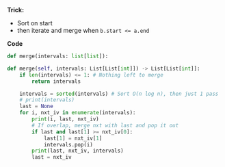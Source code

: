**Trick:** 
- Sort on start
- then iterate and merge when `b.start <= a.end`

**Code**
```python
def merge(intervals: list[list]):

def merge(self, intervals: List[List[int]]) -> List[List[int]]:
	if len(intervals) <= 1: # Nothing left to merge
		return intervals

	intervals = sorted(intervals) # Sort O(n log n), then just 1 pass
	# print(intervals)
	last = None
	for i, nxt_iv in enumerate(intervals):
		print(i, last, nxt_iv)
		# If overlap, merge nxt with last and pop it out
		if last and last[1] >= nxt_iv[0]:
			last[1] = nxt_iv[1]
			intervals.pop(i)
		print(last, nxt_iv, intervals)
		last = nxt_iv

```